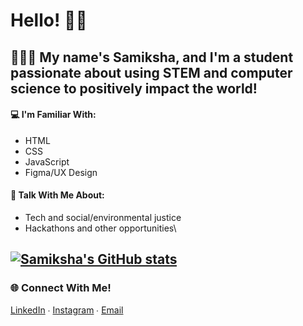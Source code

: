 # Hello! 👋🏽
## 👩🏽‍💻 My name's Samiksha, and I'm a student passionate about using STEM and computer science to positively impact the world! 
#### 💻 I'm Familiar With:
- HTML
- CSS
- JavaScript
- Figma/UX Design

#### 💬 Talk With Me About:
- Tech and social/environmental justice
- Hackathons and other opportunities\

[![Samiksha's GitHub stats](https://github-readme-stats.vercel.app/api?username=slingann)](https://github.com/anuraghazra/github-readme-stats)
---
### 🌐 Connect With Me!
[LinkedIn](https://www.linkedin.com/in/samikshalingan/) ∙ [Instagram](https://instagram.com/samiksh.a) ∙ [Email](mailto:slingan01@gmail.com)
